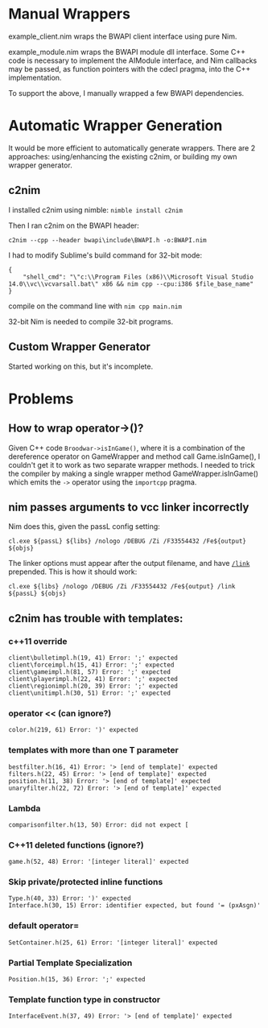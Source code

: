 # Manual Wrappers

example_client.nim wraps the BWAPI client interface using pure Nim.

example_module.nim wraps the BWAPI module dll interface. Some C++ code is necessary to implement the AIModule interface, and Nim callbacks may be passed, as function pointers with the cdecl pragma, into the C++ implementation.

To support the above, I manually wrapped a few BWAPI dependencies.

# Automatic Wrapper Generation

It would be more efficient to automatically generate wrappers. There are 2 approaches: using/enhancing the existing c2nim, or building my own wrapper generator.

## c2nim

I installed c2nim using nimble: `nimble install c2nim`

Then I ran c2nim on the BWAPI header:

`c2nim --cpp --header bwapi\include\BWAPI.h -o:BWAPI.nim`

I had to modify Sublime's build command for 32-bit mode:

```
{
    "shell_cmd": "\"c:\\Program Files (x86)\\Microsoft Visual Studio 14.0\\vc\\vcvarsall.bat\" x86 && nim cpp --cpu:i386 $file_base_name"
}
```

compile on the command line with `nim cpp main.nim`

32-bit Nim is needed to compile 32-bit programs.

## Custom Wrapper Generator

Started working on this, but it's incomplete.

# Problems

## How to wrap operator->()?
Given C++ code `Broodwar->isInGame()`, where it is a combination of the dereference operator on GameWrapper and method call Game.isInGame(), I couldn't get it to work as two separate wrapper methods. I needed to trick the compiler by making a single wrapper method GameWrapper.isInGame() which emits the `->` operator using the `importcpp` pragma. 

## nim passes arguments to vcc linker incorrectly
Nim does this, given the passL config setting:

    cl.exe ${passL} ${libs} /nologo /DEBUG /Zi /F33554432 /Fe${output} ${objs}

The linker options must appear after the output filename, and have [`/link` ](https://docs.microsoft.com/en-us/cpp/build/reference/link-pass-options-to-linker?view=vs-2017) prepended. This is how it should work:

    cl.exe ${libs} /nologo /DEBUG /Zi /F33554432 /Fe${output} /link ${passL} ${objs}


## c2nim has trouble with templates:

### c++11 override
    client\bulletimpl.h(19, 41) Error: ';' expected
    client\forceimpl.h(15, 41) Error: ';' expected
    client\gameimpl.h(81, 57) Error: ';' expected
    client\playerimpl.h(22, 41) Error: ';' expected
    client\regionimpl.h(20, 39) Error: ';' expected
    client\unitimpl.h(30, 51) Error: ';' expected

### operator << (can ignore?)
    color.h(219, 61) Error: ')' expected

### templates with more than one T parameter
    bestfilter.h(16, 41) Error: '> [end of template]' expected
    filters.h(22, 45) Error: '> [end of template]' expected
    position.h(11, 38) Error: '> [end of template]' expected
    unaryfilter.h(22, 72) Error: '> [end of template]' expected

### Lambda
    comparisonfilter.h(13, 50) Error: did not expect [
    
### C++11 deleted functions (ignore?)
    game.h(52, 48) Error: '[integer literal]' expected

### Skip private/protected inline functions
    Type.h(40, 33) Error: ')' expected
    Interface.h(30, 15) Error: identifier expected, but found '= (pxAsgn)'

### default operator=
    SetContainer.h(25, 61) Error: '[integer literal]' expected

### Partial Template Specialization
    Position.h(15, 36) Error: ';' expected

### Template function type in constructor
    InterfaceEvent.h(37, 49) Error: '> [end of template]' expected
